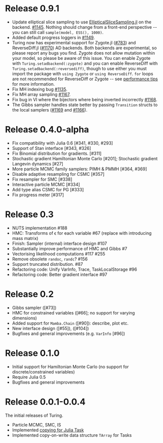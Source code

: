 # Release 0.9.1
- Update elliptical slice sampling to use [EllipticalSliceSampling.jl](https://github.com/TuringLang/EllipticalSliceSampling.jl) on the backend. [#1145](https://github.com/TuringLang/Turing.jl/pull/1145). Nothing should change from a front-end perspective -- you can still call `sample(model, ESS(), 1000)`.
- Added default progress loggers in [#1149](https://github.com/TuringLang/Turing.jl/pull/1149).
- Turing now has experimental support for Zygote.jl ([#783](https://github.com/TuringLang/Turing.jl/pull/783)) and ReverseDiff.jl ([#1170](https://github.com/TuringLang/Turing.jl/pull/1170)) AD backends. Both backends are experimental, so please report any bugs you find. Zygote does not allow mutation within your model, so please be aware of this issue. You can enable Zygote with `Turing.setadbackend(:zygote)` and you can enable ReverseDiff with `Turing.setadbackend(:reversediff)`, though to use either you must import the package with `using Zygote` or `using ReverseDiff`. `for` loops are not recommended for ReverseDiff or Zygote -- see [performance tips](https://turing.ml/dev/docs/using-turing/performancetips#special-care-for-tracker-and-zygote) for more information.
- Fix MH indexing bug [#1135](https://github.com/TuringLang/Turing.jl/pull/1135).
- Fix MH array sampling [#1167](https://github.com/TuringLang/Turing.jl/pull/1167).
- Fix bug in VI where the bijectors where being inverted incorrectly [#1168](https://github.com/TuringLang/Turing.jl/pull/1168).
- The Gibbs sampler handles state better by passing `Transition` structs to the local samplers ([#1169](https://github.com/TuringLang/Turing.jl/pull/1169) and [#1166](https://github.com/TuringLang/Turing.jl/pull/1166)).

# Release 0.4.0-alpha
- Fix compatibility with Julia 0.6 [#341, #330, #293]
- Support of Stan interface [#343, #326]
- Fix Binomial distribution for gradients. [#311]
- Stochastic gradient Hamiltonian Monte Carlo [#201]; Stochastic gradient Langevin dynamics [#27]
- More particle MCMC family samplers: PIMH & PMMH [#364, #369]
- Disable adaptive resampling for CSMC [#357]
- Fix resampler for SMC [#338]
- Interactive particle MCMC [#334]
- Add type alias CSMC for PG [#333]
- Fix progress meter [#317]

# Release 0.3
-  NUTS implementation #188
-  HMC: Transforms of ϵ for each variable #67 (replace with introducing mass matrix)
-  Finish: Sampler (internal) interface design #107
-  Substantially improve performance of HMC and Gibbs #7 
  -  Vectorising likelihood computations #117 #255
 -  Remove obsolete `randoc`, `randc`? #156
-  Support truncated distribution. #87
-  Refactoring code: Unify VarInfo, Trace, TaskLocalStorage #96
-  Refactoring code: Better gradient interface #97

# Release 0.2
- Gibbs sampler ([#73])
- HMC for constrained variables ([#66]; no support for varying dimensions)
- Added support for `Mamba.Chain` ([#90]): describe, plot etc.
- New interface design ([#55]), ([#104])
- Bugfixes and general improvements (e.g. `VarInfo` [#96]) 

# Release 0.1.0
- Initial support for Hamiltonian Monte Carlo (no support for discrete/constrained variables)
- Require Julia 0.5
- Bugfixes and general improvements

# Release 0.0.1-0.0.4
The initial releases of Turing. 
- Particle MCMC, SMC, IS
- Implemented [copying for Julia Task](https://github.com/JuliaLang/julia/pull/15078)
- Implemented copy-on-write data structure `TArray` for Tasks
